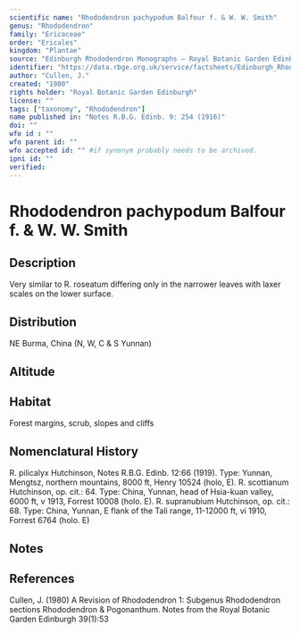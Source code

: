 ```yaml
---
scientific name: "Rhododendron pachypodum Balfour f. & W. W. Smith"
genus: "Rhododendron"
family: "Ericaceae"
order: "Ericales"
kingdom: "Plantae"
source: "Edinburgh Rhododendron Monographs – Royal Botanic Garden Edinburgh"
identifier: "https://data.rbge.org.uk/service/factsheets/Edinburgh_Rhododendron_Monographs.xhtml"
author: "Cullen, J."
created: "1980"
rights holder: "Royal Botanic Garden Edinburgh"
license: ""
tags: ["taxonomy", "Rhododendron"]
name published in: "Notes R.B.G. Edinb. 9: 254 (1916)"
doi: ""
wfo id : ""
wfo parent id: ""
wfo accepted id: "" #if synonym probably needs to be archived.                      
ipni id: ""
verified:
---
```


                       

# Rhododendron pachypodum Balfour f. & W. W. Smith

## Description
Very similar to R. roseatum differing only in the narrower leaves with laxer scales on the lower surface.

## Distribution
NE Burma, China (N, W, C & S Yunnan)

## Altitude


## Habitat
Forest margins, scrub, slopes and cliffs

## Nomenclatural History
R. pilicalyx Hutchinson, Notes R.B.G. Edinb. 12:66 (1919). Type: Yunnan, Mengtsz, northern mountains, 8000 ft, Henry 10524 (holo, E). R. scottianum Hutchinson, op. cit.: 64. Type: China, Yunnan, head of Hsia-kuan valley, 6000 ft, v 1913, Forrest 10008 (holo. E). R. supranubium Hutchinson, op. cit.: 68. Type: China, Yunnan, E flank of the Tali range, 11-12000 ft, vi 1910, Forrest 6764 (holo. E)
                       
## Notes


## References

Cullen, J. (1980) A Revision of Rhododendron 1: Subgenus Rhododendron sections Rhododendron & Pogonanthum. Notes from the Royal Botanic Garden Edinburgh 39(1):53
